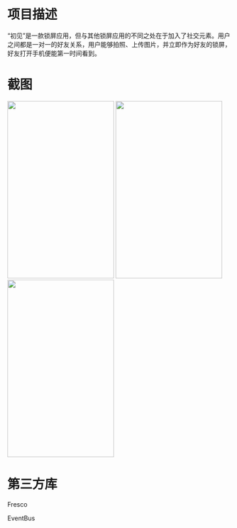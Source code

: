 # 项目描述

“初见”是一款锁屏应用，但与其他锁屏应用的不同之处在于加入了社交元素。用户之间都是一对一的好友关系，用户能够拍照、上传图片，并立即作为好友的锁屏，好友打开手机便能第一时间看到。

# 截图
<div style="display:inline">
 <img src="https://raw.githubusercontent.com/MinardWu/See/master/ScreenShot/1.png" width = "240" height = "400"/>
 <img src="https://raw.githubusercontent.com/MinardWu/See/master/ScreenShot/2.png" width = "240" height = "400"/>
 <img src="https://raw.githubusercontent.com/MinardWu/See/master/ScreenShot/3.png" width = "240" height = "400"/>
</div>

# 第三方库

Fresco

EventBus
